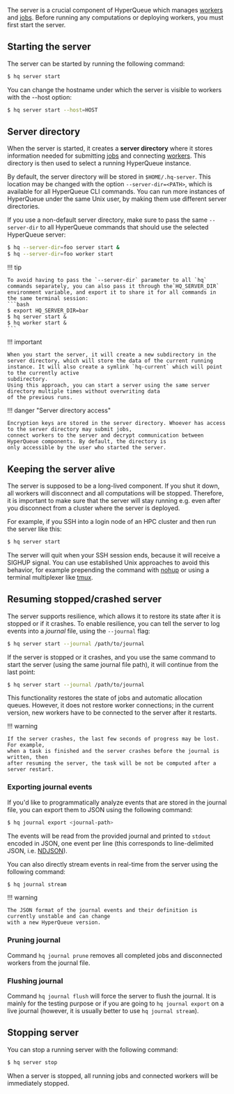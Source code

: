 The server is a crucial component of HyperQueue which manages [workers](worker.md) and [jobs](../jobs/jobs.md). Before
running
any computations or deploying workers, you must first start the server.

## Starting the server

The server can be started by running the following command:

```bash
$ hq server start
```

You can change the hostname under which the server is visible to workers with the --host option:

```bash
$ hq server start --host=HOST
```

## Server directory

When the server is started, it creates a **server directory** where it stores information needed for
submitting [jobs](../jobs/jobs.md)
and connecting [workers](worker.md). This directory is then used to select a running HyperQueue instance.

By default, the server directory will be stored in `$HOME/.hq-server`. This location may be changed with the option
`--server-dir=<PATH>`, which is available for all HyperQueue CLI commands. You can run more instances of HyperQueue
under
the same Unix user, by making them use different server directories.

If you use a non-default server directory, make sure to pass the same `--server-dir` to all HyperQueue commands that
should use the selected HyperQueue server:

```bash
$ hq --server-dir=foo server start &
$ hq --server-dir=foo worker start
```

!!! tip

    To avoid having to pass the `--server-dir` parameter to all `hq` commands separately, you can also pass it through the`HQ_SERVER_DIR` environment variable, and export it to share it for all commands in the same terminal session:
    ```bash
    $ export HQ_SERVER_DIR=bar
    $ hq server start &
    $ hq worker start &
    ```

!!! important

    When you start the server, it will create a new subdirectory in the server directory, which will store the data of the current running instance. It will also create a symlink `hq-current` which will point to the currently active
    subdirectory.
    Using this approach, you can start a server using the same server directory multiple times without overwriting data
    of the previous runs.

!!! danger "Server directory access"

    Encryption keys are stored in the server directory. Whoever has access to the server directory may submit jobs,
    connect workers to the server and decrypt communication between HyperQueue components. By default, the directory is
    only accessible by the user who started the server.

## Keeping the server alive

The server is supposed to be a long-lived component. If you shut it down, all workers will disconnect and all
computations
will be stopped. Therefore, it is important to make sure that the server will stay running e.g. even after you
disconnect from a cluster where the server is deployed.

For example, if you SSH into a login node of an HPC cluster and then run the server like this:

```bash
$ hq server start
```

The server will quit when your SSH session ends, because it will receive a SIGHUP signal. You can use established Unix
approaches to avoid this behavior, for example prepending the command with [nohup](https://en.wikipedia.org/wiki/Nohup)
or using a terminal multiplexer like [tmux](https://en.wikipedia.org/wiki/Tmux).

## Resuming stopped/crashed server

The server supports resilience, which allows it to restore its state after it is stopped or if it crashes. To enable
resilience, you can tell the server to log events into a *journal* file, using the `--journal` flag:

```bash
$ hq server start --journal /path/to/journal
```

If the server is stopped or it crashes, and you use the same command to start the server (using the same journal file
path), it will continue from the last point:

```bash
$ hq server start --journal /path/to/journal
```

This functionality restores the state of jobs and automatic allocation queues.
However, it does not restore worker connections; in the current version, new workers
have to be connected to the server after it restarts.

!!! warning

    If the server crashes, the last few seconds of progress may be lost. For example,
    when a task is finished and the server crashes before the journal is written, then
    after resuming the server, the task will be not be computed after a server restart.

### Exporting journal events

If you'd like to programmatically analyze events that are stored in the journal file, you can
export them to JSON using the following command:

```bash
$ hq journal export <journal-path>
```

The events will be read from the provided journal and printed to `stdout` encoded in JSON, one
event per line (this corresponds to line-delimited JSON, i.e. [NDJSON](http://ndjson.org/)).

You can also directly stream events in real-time from the server using the following command:

```bash
$ hq journal stream
```

!!! warning

    The JSON format of the journal events and their definition is currently unstable and can change
    with a new HyperQueue version.

### Pruning journal

Command `hq journal prune` removes all completed jobs and disconnected workers from the journal file.

### Flushing journal

Command `hq journal flush` will force the server to flush the journal.
It is mainly for the testing purpose or if you are going to `hq journal export` on
a live journal (however, it is usually better to use `hq journal stream`).

## Stopping server

You can stop a running server with the following command:

```bash
$ hq server stop
```

When a server is stopped, all running jobs and connected workers will be immediately stopped.